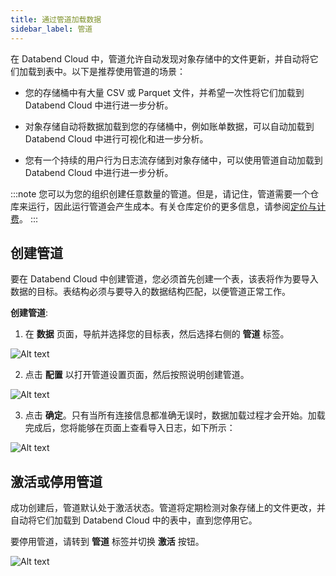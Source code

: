 ```yaml
---
title: 通过管道加载数据
sidebar_label: 管道
---
```


在 Databend Cloud 中，管道允许自动发现对象存储中的文件更新，并自动将它们加载到表中。以下是推荐使用管道的场景：

- 您的存储桶中有大量 CSV 或 Parquet 文件，并希望一次性将它们加载到 Databend Cloud 中进行进一步分析。

- 对象存储自动将数据加载到您的存储桶中，例如账单数据，可以自动加载到 Databend Cloud 中进行可视化和进一步分析。

- 您有一个持续的用户行为日志流存储到对象存储中，可以使用管道自动加载到 Databend Cloud 中进行进一步分析。

:::note
您可以为您的组织创建任意数量的管道。但是，请记住，管道需要一个仓库来运行，因此运行管道会产生成本。有关仓库定价的更多信息，请参阅[定价与计费](/guides/overview/editions/dc/pricing)。
:::

## 创建管道

要在 Databend Cloud 中创建管道，您必须首先创建一个表，该表将作为要导入数据的目标。表结构必须与要导入的数据结构匹配，以便管道正常工作。

**创建管道**:

1. 在 **数据** 页面，导航并选择您的目标表，然后选择右侧的 **管道** 标签。

![Alt text](@site/static/img/documents/loading-data/pipeline-1.png)

2. 点击 **配置** 以打开管道设置页面，然后按照说明创建管道。

![Alt text](@site/static/img/documents/loading-data/pipeline-2.png)

3. 点击 **确定**。只有当所有连接信息都准确无误时，数据加载过程才会开始。加载完成后，您将能够在页面上查看导入日志，如下所示：

![Alt text](@site/static/img/documents/loading-data/pipeline-3.png)

## 激活或停用管道

成功创建后，管道默认处于激活状态。管道将定期检测对象存储上的文件更改，并自动将它们加载到 Databend Cloud 中的表中，直到您停用它。

要停用管道，请转到 **管道** 标签并切换 **激活** 按钮。

![Alt text](@site/static/img/documents/loading-data/pipeline-4.png)